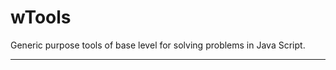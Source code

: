 # wTools

Generic purpose tools of base level for solving problems in Java Script.

_ _ _ _ _ _



















































































